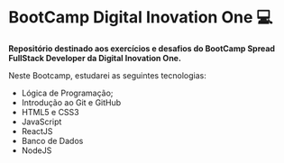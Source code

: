 # BootCamp Digital Inovation One :computer:

**Repositório destinado aos exercícios e desafios do BootCamp Spread FullStack Developer da Digital Inovation One.**

Neste Bootcamp, estudarei as seguintes tecnologias: 

- Lógica de Programação;
- Introdução ao Git e GitHub
- HTML5 e CSS3
- JavaScript
- ReactJS
- Banco de Dados
- NodeJS
